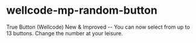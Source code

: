 # wellcode-mp-random-button
True Button (Wellcode)
New & Improved -- You can now select from up to 13 buttons. Change the number at your leisure.
